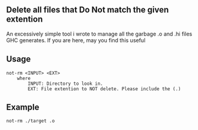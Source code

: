 ## Delete all files that **Do Not** match the given extention

An excessively simple tool i wrote to manage all the garbage .o and .hi files
GHC generates. If you are here, may you find this useful

## Usage
```
not-rm <INPUT> <EXT>
    where
        INPUT: Directory to look in.
        EXT: File extention to NOT delete. Please include the (.)
```
## Example
`not-rm ./target .o`